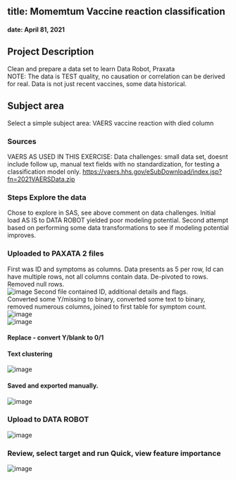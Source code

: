 ## title: Momemtum Vaccine reaction classification  
#### date: April 81, 2021  
## Project Description  
Clean and prepare a data set to learn Data Robot, Praxata  
NOTE: The data is TEST quality, no causation or correlation can be derived for real. Data is not just recent vaccines, some data historical.  
## Subject area 
Select a simple subject area: VAERS vaccine reaction with died column  

### Sources
VAERS  AS USED IN THIS EXERCISE: Data challenges: small data set, doesnt include follow up, manual text fields with no standardization, for testing a classification model only. 
https://vaers.hhs.gov/eSubDownload/index.jsp?fn=2021VAERSData.zip  

### Steps Explore the data  
Chose to explore in SAS, see above comment on data challenges. Initial load AS IS to DATA ROBOT 
yielded poor modeling potential. Second attempt based on performing some data transformations to see if modeling potential improves. 

### Uploaded to PAXATA 2 files  
First was ID and symptoms as columns. Data presents as 5 per row, Id can have multiple rows, not all columns contain data. 
De-pivoted to rows.  
Removed null rows.  
![image](https://user-images.githubusercontent.com/12059492/114238674-04fda880-9953-11eb-8106-301380da11f6.png)
Second file contained ID, additional details and flags.  
Converted some Y/missing to binary, converted some text to binary, removed numerous columns, joined to first table for symptom count.  
![image](https://user-images.githubusercontent.com/12059492/114239013-7f2e2d00-9953-11eb-98cd-6232b5829df4.png)  
![image](https://user-images.githubusercontent.com/12059492/114239075-92d99380-9953-11eb-8616-99a0584fd458.png)  

#### Replace - convert Y/blank to 0/1

#### Text clustering  
![image](https://user-images.githubusercontent.com/12059492/114425434-1202dd80-9b87-11eb-951e-18bf9c0fdaa6.png)

#### Saved and exported manually.  

![image](https://user-images.githubusercontent.com/12059492/114238064-011d5680-9952-11eb-97d1-ae1f134ab925.png)  


### Upload to DATA ROBOT
![image](https://user-images.githubusercontent.com/12059492/114238021-eea31d00-9951-11eb-9861-9db1f6c6512b.png)  
### Review, select target and run Quick, view feature importance  
![image](https://user-images.githubusercontent.com/12059492/114239653-55c1d100-9954-11eb-9bdb-b908ad9bedfe.png)  



